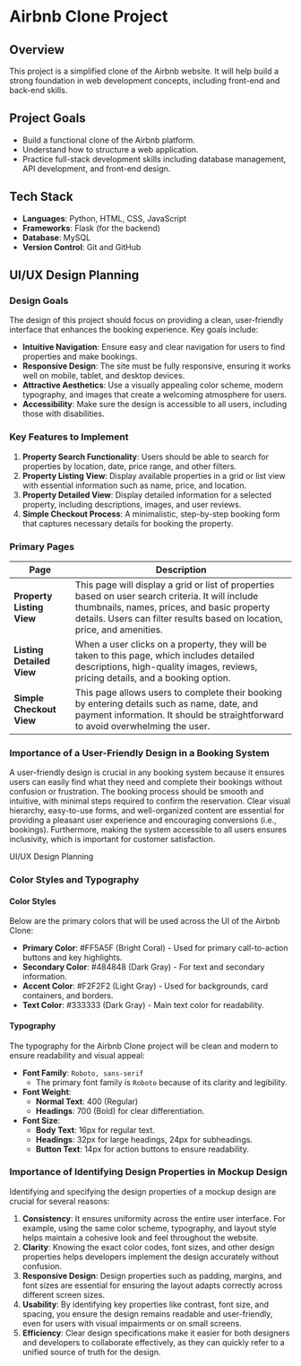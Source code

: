 # Airbnb Clone Project

## Overview
This project is a simplified clone of the Airbnb website. It will help build a strong foundation in web development concepts, including front-end and back-end skills.

## Project Goals
- Build a functional clone of the Airbnb platform.
- Understand how to structure a web application.
- Practice full-stack development skills including database management, API development, and front-end design.

## Tech Stack
- **Languages**: Python, HTML, CSS, JavaScript
- **Frameworks**: Flask (for the backend)
- **Database**: MySQL
- **Version Control**: Git and GitHub

## UI/UX Design Planning

### Design Goals
The design of this project should focus on providing a clean, user-friendly interface that enhances the booking experience. Key goals include:

- **Intuitive Navigation**: Ensure easy and clear navigation for users to find properties and make bookings.
- **Responsive Design**: The site must be fully responsive, ensuring it works well on mobile, tablet, and desktop devices.
- **Attractive Aesthetics**: Use a visually appealing color scheme, modern typography, and images that create a welcoming atmosphere for users.
- **Accessibility**: Make sure the design is accessible to all users, including those with disabilities.

### Key Features to Implement
1. **Property Search Functionality**: Users should be able to search for properties by location, date, price range, and other filters.
2. **Property Listing View**: Display available properties in a grid or list view with essential information such as name, price, and location.
3. **Property Detailed View**: Display detailed information for a selected property, including descriptions, images, and user reviews.
4. **Simple Checkout Process**: A minimalistic, step-by-step booking form that captures necessary details for booking the property.

### Primary Pages

| Page                     | Description                                                                 |
|---------------------------|-----------------------------------------------------------------------------|
| **Property Listing View**  | This page will display a grid or list of properties based on user search criteria. It will include thumbnails, names, prices, and basic property details. Users can filter results based on location, price, and amenities. |
| **Listing Detailed View**  | When a user clicks on a property, they will be taken to this page, which includes detailed descriptions, high-quality images, reviews, pricing details, and a booking option. |
| **Simple Checkout View**   | This page allows users to complete their booking by entering details such as name, date, and payment information. It should be straightforward to avoid overwhelming the user. |

### Importance of a User-Friendly Design in a Booking System
A user-friendly design is crucial in any booking system because it ensures users can easily find what they need and complete their bookings without confusion or frustration. The booking process should be smooth and intuitive, with minimal steps required to confirm the reservation. Clear visual hierarchy, easy-to-use forms, and well-organized content are essential for providing a pleasant user experience and encouraging conversions (i.e., bookings). Furthermore, making the system accessible to all users ensures inclusivity, which is important for customer satisfaction.

UI/UX Design Planning 

### Color Styles and Typography

#### Color Styles
Below are the primary colors that will be used across the UI of the Airbnb Clone:

- **Primary Color**: #FF5A5F (Bright Coral) - Used for primary call-to-action buttons and key highlights.
- **Secondary Color**: #484848 (Dark Gray) - For text and secondary information.
- **Accent Color**: #F2F2F2 (Light Gray) - Used for backgrounds, card containers, and borders.
- **Text Color**: #333333 (Dark Gray) - Main text color for readability.

#### Typography
The typography for the Airbnb Clone project will be clean and modern to ensure readability and visual appeal:

- **Font Family**: `Roboto, sans-serif`
  - The primary font family is `Roboto` because of its clarity and legibility.
- **Font Weight**:
  - **Normal Text**: 400 (Regular)
  - **Headings**: 700 (Bold) for clear differentiation.
- **Font Size**:
  - **Body Text**: 16px for regular text.
  - **Headings**: 32px for large headings, 24px for subheadings.
  - **Button Text**: 14px for action buttons to ensure readability.

### Importance of Identifying Design Properties in Mockup Design
Identifying and specifying the design properties of a mockup design are crucial for several reasons:

1. **Consistency**: It ensures uniformity across the entire user interface. For example, using the same color scheme, typography, and layout style helps maintain a cohesive look and feel throughout the website.
2. **Clarity**: Knowing the exact color codes, font sizes, and other design properties helps developers implement the design accurately without confusion.
3. **Responsive Design**: Design properties such as padding, margins, and font sizes are essential for ensuring the layout adapts correctly across different screen sizes.
4. **Usability**: By identifying key properties like contrast, font size, and spacing, you ensure the design remains readable and user-friendly, even for users with visual impairments or on small screens.
5. **Efficiency**: Clear design specifications make it easier for both designers and developers to collaborate effectively, as they can quickly refer to a unified source of truth for the design.

